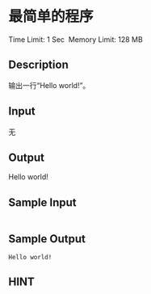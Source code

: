 # 最简单的程序
Time Limit: 1 Sec  Memory Limit: 128 MB


## Description
输出一行“Hello world!”。


## Input
无


## Output
Hello world!


## Sample Input
```

```
## Sample Output
```
Hello world!
```

## HINT
